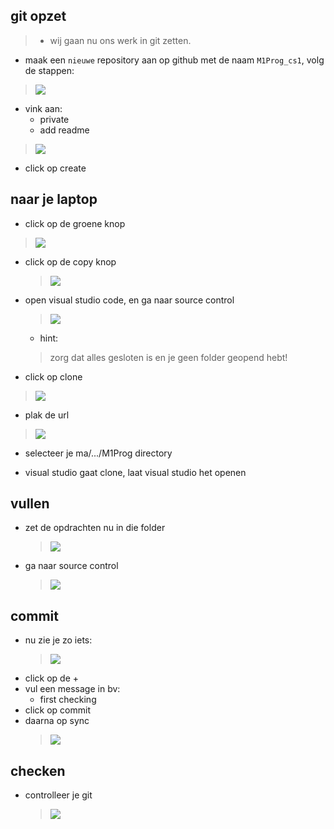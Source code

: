 
## git opzet

> - wij gaan nu ons werk in git zetten.
- maak een `nieuwe` repository aan op github met de naam `M1Prog_cs1`, volg de stappen:

> ![](img/new.PNG)

- vink aan:
    - private
    - add readme
> ![](img/create.PNG)

- click op create


## naar je laptop


- click op de groene knop
> ![](img/code.PNG)

- click op de copy knop
    > ![](img/copy.PNG)
- open visual studio code, en ga naar source control 

    > ![](img/source.PNG)
    - hint:
    > zorg dat alles gesloten is en je geen folder geopend hebt!

- click op clone
> ![](img/clone.PNG)
- plak de url
> ![](img/url.PNG)

- selecteer je  ma/.../M1Prog directory

- visual studio gaat clone, laat visual studio het openen


## vullen

- zet de opdrachten nu in die folder
    > ![](img/folder.PNG)
- ga naar source control
    > ![](img/source.PNG)

## commit

- nu zie je zo iets:
    > ![](img/commit.PNG)
- click op de +
- vul een message in bv: 
    - first checking
- click op commit
- daarna op sync
    > ![](img/sync.PNG)
    
## checken

- controlleer je git
    > ![](img/meer.PNG)